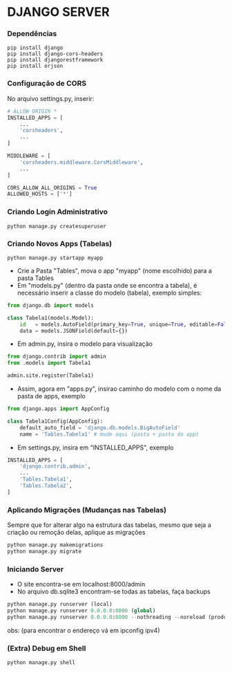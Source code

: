 # DJANGO SERVER
### Dependências
```
pip install django
pip install django-cors-headers
pip install djangorestframework
pip install orjson
```


### Configuração de CORS
No arquivo settings.py, inserir:
```python
# ALLOW ORIGIN *
INSTALLED_APPS = [
    ...
    'corsheaders',
    ...
]

MIDDLEWARE = [
    'corsheaders.middleware.CorsMiddleware',
    ...
]

CORS_ALLOW_ALL_ORIGINS = True
ALLOWED_HOSTS = ['*']
```

### Criando Login Administrativo
```
python manage.py createsuperuser
```

### Criando Novos Apps (Tabelas)
```
python manage.py startapp myapp
```
- Crie a Pasta "Tables", mova o app "myapp" (nome escolhido) para a pasta Tables
- Em "models.py" (dentro da pasta onde se encontra a tabela), é necessário inserir a classe do modelo (tabela), exemplo simples:
```python
from django.db import models

class Tabela1(models.Model):
    id   = models.AutoField(primary_key=True, unique=True, editable=False)
    data = models.JSONField(default={})
```

- Em admin.py, insira o modelo para visualização
```python
from django.contrib import admin
from .models import Tabela1

admin.site.register(Tabela1)
```

- Assim, agora em "apps.py", insirao caminho do modelo com o nome da pasta de apps, exemplo
```python
from django.apps import AppConfig

class Tabela1Config(AppConfig):
    default_auto_field = 'django.db.models.BigAutoField'
    name = 'Tables.Tabela1' # mude aqui (pasta + pasta do app)
```

- Em settings.py, insira em "INSTALLED_APPS", exemplo
```python
INSTALLED_APPS = [
    'django.contrib.admin',
    ...
    'Tables.Tabela1',
    'Tables.Tabela2',
]
```

### Aplicando Migrações (Mudanças nas Tabelas)
Sempre que for alterar algo na estrutura das tabelas, mesmo que seja a criação ou remoção delas, aplique as migrações
```python
python manage.py makemigrations
python manage.py migrate
```

### Iniciando Server
- O site encontra-se em localhost:8000/admin
- No arquivo db.sqlite3 encontram-se todas as tabelas, faça backups
```python
python manage.py runserver (local)
python manage.py runserver 0.0.0.0:8000 (global)
python manage.py runserver 0.0.0.0:8000 --nothreading --noreload (produção)
```
obs: (para encontrar o endereço vá em ipconfig ipv4)

### (Extra) Debug em Shell
```python
python manage.py shell
``` 

